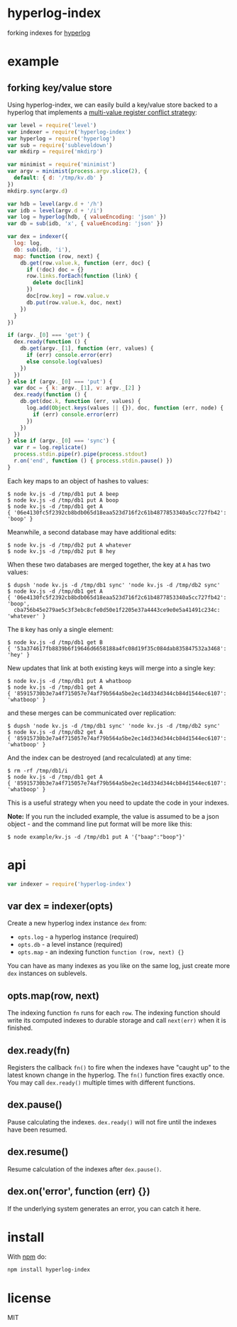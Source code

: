 # hyperlog-index

forking indexes for [hyperlog](https://npmjs.com/package/hyperlog)

# example

## forking key/value store

Using hyperlog-index, we can easily build a key/value store backed to a hyperlog
that implements a [multi-value register conflict strategy](https://en.wikipedia.org/wiki/Conflict-free_replicated_data_type#Others):

``` js
var level = require('level')
var indexer = require('hyperlog-index')
var hyperlog = require('hyperlog')
var sub = require('subleveldown')
var mkdirp = require('mkdirp')

var minimist = require('minimist')
var argv = minimist(process.argv.slice(2), {
  default: { d: '/tmp/kv.db' }
})
mkdirp.sync(argv.d)

var hdb = level(argv.d + '/h')
var idb = level(argv.d + '/i')
var log = hyperlog(hdb, { valueEncoding: 'json' })
var db = sub(idb, 'x', { valueEncoding: 'json' })

var dex = indexer({
  log: log,
  db: sub(idb, 'i'),
  map: function (row, next) {
    db.get(row.value.k, function (err, doc) {
      if (!doc) doc = {}
      row.links.forEach(function (link) {
        delete doc[link]
      })
      doc[row.key] = row.value.v
      db.put(row.value.k, doc, next)
    })
  }
})

if (argv._[0] === 'get') {
  dex.ready(function () {
    db.get(argv._[1], function (err, values) {
      if (err) console.error(err)
      else console.log(values)
    })
  })
} else if (argv._[0] === 'put') {
  var doc = { k: argv._[1], v: argv._[2] }
  dex.ready(function () {
    db.get(doc.k, function (err, values) {
      log.add(Object.keys(values || {}), doc, function (err, node) {
        if (err) console.error(err)
      })
    })
  })
} else if (argv._[0] === 'sync') {
  var r = log.replicate()
  process.stdin.pipe(r).pipe(process.stdout)
  r.on('end', function () { process.stdin.pause() })
}
```

Each key maps to an object of hashes to values:

```
$ node kv.js -d /tmp/db1 put A beep
$ node kv.js -d /tmp/db1 put A boop
$ node kv.js -d /tmp/db1 get A
{ '06e4130fc5f2392cb8bdb065d18eaa523d716f2c61b4877853340a5cc727fb42': 'boop' }
```

Meanwhile, a second database may have additional edits:

```
$ node kv.js -d /tmp/db2 put A whatever
$ node kv.js -d /tmp/db2 put B hey
```

When these two databases are merged together, the key at `A` has two values:

```
$ dupsh 'node kv.js -d /tmp/db1 sync' 'node kv.js -d /tmp/db2 sync'
$ node kv.js -d /tmp/db1 get A
{ '06e4130fc5f2392cb8bdb065d18eaa523d716f2c61b4877853340a5cc727fb42': 'boop',
  cba756b45e279ae5c3f3ebc8cfe0d50e1f2205e37a4443ce9e0e5a41491c234c: 'whatever' }
```

The `B` key has only a single element:

```
$ node kv.js -d /tmp/db1 get B
{ '53a374617fb8839b6f19646d6658188a4fc08d19f35c084dab835847532a3468': 'hey' }
```

New updates that link at both existing keys will merge into a single key:

```
$ node kv.js -d /tmp/db1 put A whatboop
$ node kv.js -d /tmp/db1 get A
{ '85915730b3e7a4f715057e74af79b564a5be2ec14d334d344cb84d1544ec6107': 'whatboop' }
```

and these merges can be communicated over replication:

```
$ dupsh 'node kv.js -d /tmp/db1 sync' 'node kv.js -d /tmp/db2 sync'
$ node kv.js -d /tmp/db2 get A
{ '85915730b3e7a4f715057e74af79b564a5be2ec14d334d344cb84d1544ec6107': 'whatboop' }
```

And the index can be destroyed (and recalculated) at any time:

```
$ rm -rf /tmp/db1/i
$ node kv.js -d /tmp/db1 get A
{ '85915730b3e7a4f715057e74af79b564a5be2ec14d334d344cb84d1544ec6107': 'whatboop' }
```

This is a useful strategy when you need to update the code in your indexes.

**Note:** If you run the included example, the value is assumed to be a json object - and the command line put format will be more like this:

```
$ node example/kv.js -d /tmp/db1 put A '{"baap":"boop"}'
```

# api

``` js
var indexer = require('hyperlog-index')
```

## var dex = indexer(opts)

Create a new hyperlog index instance `dex` from:

* `opts.log` - a hyperlog instance (required)
* `opts.db` - a level instance (required)
* `opts.map` - an indexing function `function (row, next) {}`

You can have as many indexes as you like on the same log, just create more `dex`
instances on sublevels.

## opts.map(row, next)

The indexing function `fn` runs for each `row`. The indexing function should
write its computed indexes to durable storage and call `next(err)` when it is
finished.

## dex.ready(fn)

Registers the callback `fn()` to fire when the indexes have "caught up" to the
latest known change in the hyperlog. The `fn()` function fires exactly once. You
may call `dex.ready()` multiple times with different functions.

## dex.pause()

Pause calculating the indexes. `dex.ready()` will not fire until the indexes
have been resumed.

## dex.resume()

Resume calculation of the indexes after `dex.pause()`.

## dex.on('error', function (err) {})

If the underlying system generates an error, you can catch it here.

# install

With [npm](https://npmjs.org) do:

```
npm install hyperlog-index
```

# license

MIT
